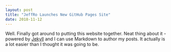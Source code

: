 ```yaml
---
layout: post
title: "JeffRo Launches New GitHub Pages Site"
date: 2018-11-12
---
```


Well. Finally got around to putting this website together. Neat thing about it - powered by [Jekyll](http://jekyllrb.com) and I can use Markdown to author my posts. It actually is a lot easier than I thought it was going to be.